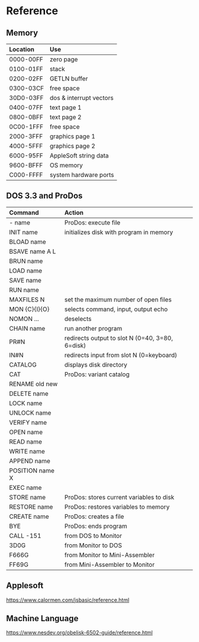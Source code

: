 Reference
=========

## Memory ##

| Location  | Use
|:----------|:-----------------------------
| 0000-00FF | zero page
| 0100-01FF | stack
| 0200-02FF | GETLN buffer
| 0300-03CF | free space
| 30D0-03FF | dos & interrupt vectors
| 0400-07FF | text page 1
| 0800-0BFF | text page 2
| 0C00-1FFF | free space
| 2000-3FFF | graphics page 1
| 4000-5FFF | graphics page 2
| 6000-95FF | AppleSoft string data
| 9600-BFFF | OS memory
| C000-FFFF | system hardware ports

## DOS 3.3 and ProDos ##

| Command         | Action
|:----------------|:----------------------------------------
| - name          | ProDos: execute file
| INIT name       | initializes disk with program in memory
| BLOAD name      |
| BSAVE name A L  |
| BRUN name       |
| LOAD name       |
| SAVE name       |
| RUN name        |
| MAXFILES N      | set the maximum number of open files
| MON {C}{I}{O}   | selects command, input, output echo
| NOMON ...       | deselects
| CHAIN name      | run another program
| PR#N            | redirects output to slot N (0=40, 3=80, 6=disk)
| IN#N            | redirects input from slot N (0=keyboard)
| CATALOG         | displays disk directory
| CAT             | ProDos: variant catalog
| RENAME old new  | 
| DELETE name     |
| LOCK name       |
| UNLOCK name     | 
| VERIFY name     |
| OPEN name       |
| READ name       |
| WRITE name      |
| APPEND name     |
| POSITION name X |
| EXEC name       |
| STORE name      | ProDos: stores current variables to disk
| RESTORE name    | ProDos: restores variables to memory
| CREATE name     | ProDos: creates a file
| BYE             | ProDos: ends program
| CALL -151       | from DOS to Monitor
| 3D0G            | from Monitor to DOS
| F666G           | from Monitor to Mini-Assembler
| FF69G           | from Mini-Assembler to Monitor


## Applesoft ##

https://www.calormen.com/jsbasic/reference.html

## Machine Language ##

https://www.nesdev.org/obelisk-6502-guide/reference.html

